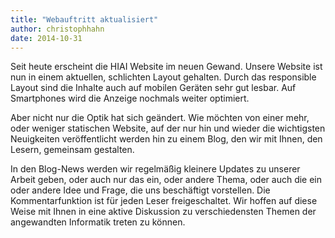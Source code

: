 ```yaml
---
title: "Webauftritt aktualisiert"
author: christophhahn
date: 2014-10-31
---
```


Seit heute erscheint die HIAI Website im neuen Gewand. Unsere Website ist nun in einem aktuellen, schlichten Layout gehalten. Durch das responsible Layout sind die Inhalte auch auf mobilen Geräten sehr gut lesbar. Auf Smartphones wird die Anzeige nochmals weiter optimiert.

Aber nicht nur die Optik hat sich geändert. Wie möchten von einer mehr, oder weniger statischen Website, auf der nur hin und wieder die wichtigsten Neuigkeiten veröffentlicht werden hin zu einem Blog, den wir mit Ihnen, den Lesern, gemeinsam gestalten.

In den Blog-News werden wir regelmäßig kleinere Updates zu unserer Arbeit geben, oder auch nur das ein, oder andere Thema, oder auch die ein oder andere Idee und Frage, die uns beschäftigt vorstellen. Die Kommentarfunktion ist für jeden Leser freigeschaltet. Wir hoffen auf diese Weise mit Ihnen in eine aktive Diskussion zu verschiedensten Themen der angewandten Informatik treten zu können.
